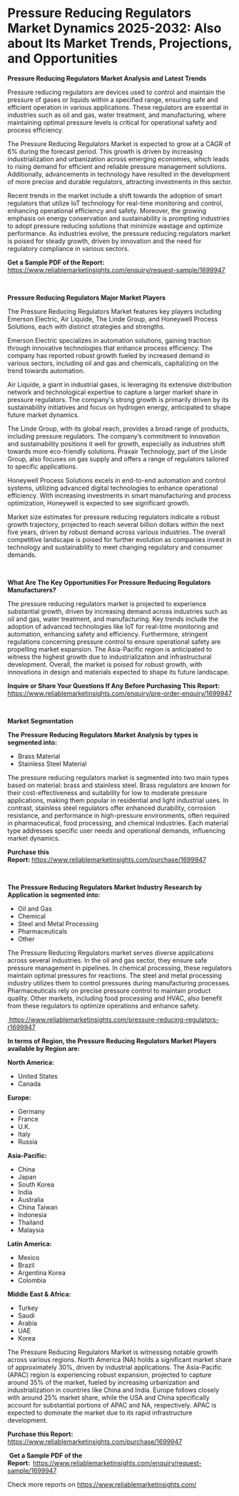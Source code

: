 <p><h1>Pressure Reducing Regulators Market Dynamics 2025-2032: Also about Its Market Trends, Projections, and Opportunities</h1></p><p><strong>Pressure Reducing Regulators Market Analysis and Latest Trends</strong></p>
<p><p>Pressure reducing regulators are devices used to control and maintain the pressure of gases or liquids within a specified range, ensuring safe and efficient operation in various applications. These regulators are essential in industries such as oil and gas, water treatment, and manufacturing, where maintaining optimal pressure levels is critical for operational safety and process efficiency.</p><p>The Pressure Reducing Regulators Market is expected to grow at a CAGR of 6% during the forecast period. This growth is driven by increasing industrialization and urbanization across emerging economies, which leads to rising demand for efficient and reliable pressure management solutions. Additionally, advancements in technology have resulted in the development of more precise and durable regulators, attracting investments in this sector.</p><p>Recent trends in the market include a shift towards the adoption of smart regulators that utilize IoT technology for real-time monitoring and control, enhancing operational efficiency and safety. Moreover, the growing emphasis on energy conservation and sustainability is prompting industries to adopt pressure reducing solutions that minimize wastage and optimize performance. As industries evolve, the pressure reducing regulators market is poised for steady growth, driven by innovation and the need for regulatory compliance in various sectors.</p></p>
<p><strong>Get a Sample PDF of the Report:&nbsp;</strong> <a href="https://www.reliablemarketinsights.com/enquiry/request-sample/1699947?utm_campaign=3212&utm_medium=2&utm_source=Github&utm_content=ia&utm_term=08042025&utm_id=pressure-reducing-regulators">https://www.reliablemarketinsights.com/enquiry/request-sample/1699947</a></p>
<p>&nbsp;</p>
<p><strong>Pressure Reducing Regulators Major Market Players</strong></p>
<p><p>The Pressure Reducing Regulators Market features key players including Emerson Electric, Air Liquide, The Linde Group, and Honeywell Process Solutions, each with distinct strategies and strengths.</p><p>Emerson Electric specializes in automation solutions, gaining traction through innovative technologies that enhance process efficiency. The company has reported robust growth fueled by increased demand in various sectors, including oil and gas and chemicals, capitalizing on the trend towards automation.</p><p>Air Liquide, a giant in industrial gases, is leveraging its extensive distribution network and technological expertise to capture a larger market share in pressure regulators. The company's strong growth is primarily driven by its sustainability initiatives and focus on hydrogen energy, anticipated to shape future market dynamics.</p><p>The Linde Group, with its global reach, provides a broad range of products, including pressure regulators. The company’s commitment to innovation and sustainability positions it well for growth, especially as industries shift towards more eco-friendly solutions. Praxair Technology, part of the Linde Group, also focuses on gas supply and offers a range of regulators tailored to specific applications.</p><p>Honeywell Process Solutions excels in end-to-end automation and control systems, utilizing advanced digital technologies to enhance operational efficiency. With increasing investments in smart manufacturing and process optimization, Honeywell is expected to see significant growth.</p><p>Market size estimates for pressure reducing regulators indicate a robust growth trajectory, projected to reach several billion dollars within the next five years, driven by robust demand across various industries. The overall competitive landscape is poised for further evolution as companies invest in technology and sustainability to meet changing regulatory and consumer demands.</p></p>
<p>&nbsp;</p>
<p><strong>What Are The Key Opportunities For Pressure Reducing Regulators Manufacturers?</strong></p>
<p><p>The pressure reducing regulators market is projected to experience substantial growth, driven by increasing demand across industries such as oil and gas, water treatment, and manufacturing. Key trends include the adoption of advanced technologies like IoT for real-time monitoring and automation, enhancing safety and efficiency. Furthermore, stringent regulations concerning pressure control to ensure operational safety are propelling market expansion. The Asia-Pacific region is anticipated to witness the highest growth due to industrialization and infrastructural development. Overall, the market is poised for robust growth, with innovations in design and materials expected to shape its future landscape.</p></p>
<p><strong>Inquire or Share Your Questions If Any Before Purchasing This Report:</strong> <a href="https://www.reliablemarketinsights.com/enquiry/pre-order-enquiry/1699947?utm_campaign=3212&utm_medium=2&utm_source=Github&utm_content=ia&utm_term=08042025&utm_id=pressure-reducing-regulators">https://www.reliablemarketinsights.com/enquiry/pre-order-enquiry/1699947</a></p>
<p>&nbsp;</p>
<p><strong>Market Segmentation</strong></p>
<p><strong>The Pressure Reducing Regulators Market Analysis by types is segmented into:</strong></p>
<p><ul><li>Brass Material</li><li>Stainless Steel Material</li></ul></p>
<p><p>The pressure reducing regulators market is segmented into two main types based on material: brass and stainless steel. Brass regulators are known for their cost-effectiveness and suitability for low to moderate pressure applications, making them popular in residential and light industrial uses. In contrast, stainless steel regulators offer enhanced durability, corrosion resistance, and performance in high-pressure environments, often required in pharmaceutical, food processing, and chemical industries. Each material type addresses specific user needs and operational demands, influencing market dynamics.</p></p>
<p><strong>Purchase this Report:&nbsp;</strong><a href="https://www.reliablemarketinsights.com/purchase/1699947?utm_campaign=3212&utm_medium=2&utm_source=Github&utm_content=ia&utm_term=08042025&utm_id=pressure-reducing-regulators">https://www.reliablemarketinsights.com/purchase/1699947</a></p>
<p>&nbsp;</p>
<p><strong>The Pressure Reducing Regulators Market Industry Research by Application is segmented into:</strong></p>
<p><ul><li>Oil and Gas</li><li>Chemical</li><li>Steel and Metal Processing</li><li>Pharmaceuticals</li><li>Other</li></ul></p>
<p><p>The Pressure Reducing Regulators market serves diverse applications across several industries. In the oil and gas sector, they ensure safe pressure management in pipelines. In chemical processing, these regulators maintain optimal pressures for reactions. The steel and metal processing industry utilizes them to control pressures during manufacturing processes. Pharmaceuticals rely on precise pressure control to maintain product quality. Other markets, including food processing and HVAC, also benefit from these regulators to optimize operations and enhance safety.</p></p>
<p><a href="https://www.reliablemarketinsights.com/pressure-reducing-regulators-r1699947?utm_campaign=3212&utm_medium=2&utm_source=Github&utm_content=ia&utm_term=08042025&utm_id=pressure-reducing-regulators">&nbsp;https://www.reliablemarketinsights.com/pressure-reducing-regulators-r1699947</a></p>
<p><strong>In terms of Region, the Pressure Reducing Regulators Market Players available by Region are:</strong></p>
<p>
    <p> <strong> North America: </strong>
        <ul>
            <li>United States</li>
            <li>Canada</li>
        </ul>
        </p> 
    <p> <strong> Europe: </strong>
        <ul>
            <li>Germany</li>
            <li>France</li>
            <li>U.K.</li>
            <li>Italy</li>
            <li>Russia</li>
        </ul>
        </p> 
    <p> <strong> Asia-Pacific: </strong>
        <ul>
            <li>China</li>
            <li>Japan</li>
            <li>South Korea</li>
            <li>India</li>
            <li>Australia</li>
            <li>China Taiwan</li>
            <li>Indonesia</li>
            <li>Thailand</li>
            <li>Malaysia</li>
        </ul>
        </p> 
    <p> <strong> Latin America: </strong>
        <ul>
            <li>Mexico</li>
            <li>Brazil</li>
            <li>Argentina Korea</li>
            <li>Colombia</li>
        </ul>
        </p> 
    <p> <strong> Middle East & Africa: </strong>
        <ul>
            <li>Turkey</li>
            <li>Saudi</li>
            <li>Arabia</li>
            <li>UAE</li>
            <li>Korea</li>
        </ul>
    </p>
    </p>
<p><p>The Pressure Reducing Regulators Market is witnessing notable growth across various regions. North America (NA) holds a significant market share of approximately 30%, driven by industrial applications. The Asia-Pacific (APAC) region is experiencing robust expansion, projected to capture around 35% of the market, fueled by increasing urbanization and industrialization in countries like China and India. Europe follows closely with around 25% market share, while the USA and China specifically account for substantial portions of APAC and NA, respectively. APAC is expected to dominate the market due to its rapid infrastructure development.</p></p>
<p><strong>Purchase this Report: </strong><a href="https://www.reliablemarketinsights.com/purchase/1699947?utm_campaign=3212&utm_medium=2&utm_source=Github&utm_content=ia&utm_term=08042025&utm_id=pressure-reducing-regulators">https://www.reliablemarketinsights.com/purchase/1699947</a></p>
<p>&nbsp;<strong>Get a Sample PDF of the Report:&nbsp;&nbsp;</strong><a href="https://www.reliablemarketinsights.com/enquiry/request-sample/1699947?utm_campaign=3212&utm_medium=2&utm_source=Github&utm_content=ia&utm_term=08042025&utm_id=pressure-reducing-regulators">https://www.reliablemarketinsights.com/enquiry/request-sample/1699947</a></p>
<p><strong></strong></p>
<p>Check more reports on <a href="https://www.reliablemarketinsights.com/?utm_campaign=3212&utm_medium=2&utm_source=Github&utm_content=ia&utm_term=08042025&utm_id=pressure-reducing-regulators">https://www.reliablemarketinsights.com/</a></p>